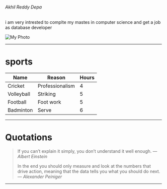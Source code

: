 ###### Akhil Reddy Depa

i am very intrested to complte my mastes in computer science and get a job as database developer

![My Photo](https://github.com/Akhil2402/My2-Depa/assets/143060945/73429543-cf7a-460a-a546-b96abe4bbad1)

***

# sports

| Name | Reason | Hours |
| ------ | ----- |------ |
| Cricket | Professionalism | 4 |
| Volleyball | Striking | 5 |
| Football | Foot work | 5 |
| Badminton | Serve | 6 |

***

# Quotations

> If you can’t explain it simply, you don’t understand it well enough. — *Albert Einstein*
>
> In the end you should only measure and look at the numbers that drive action, meaning that the data   tells you what you should do next.— *Alexander Peiniger*
 
***


